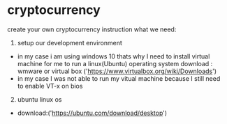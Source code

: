 # cryptocurrency
create your own cryptocurrency instruction
what we need:
1. setup our development environment
  - in my case i am using windows 10 thats why I need to install virtual machine for me to run a linux(Ubuntu) operating system 
  download : wmware or virtual box ('https://www.virtualbox.org/wiki/Downloads')
  - in my case I was not able to run my vitual machine because I still need to enable VT-x on bios
2. ubuntu linux os
  - download:('https://ubuntu.com/download/desktop')
    

